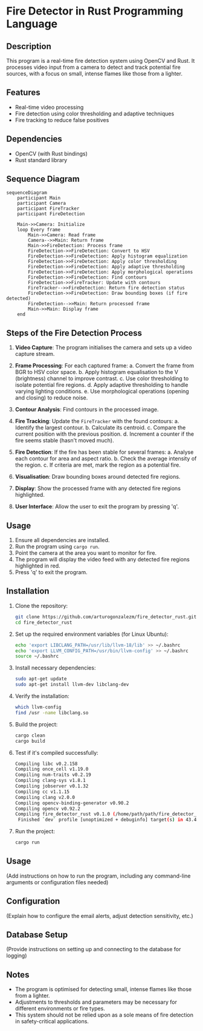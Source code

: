 # Fire Detector in Rust Programming Language

## Description

This program is a real-time fire detection system using OpenCV and Rust. It processes video input from a camera to detect and track potential fire sources, with a focus on small, intense flames like those from a lighter.

## Features

- Real-time video processing
- Fire detection using color thresholding and adaptive techniques
- Fire tracking to reduce false positives

## Dependencies

- OpenCV (with Rust bindings)
- Rust standard library

## Sequence Diagram

```mermaid
sequenceDiagram
    participant Main
    participant Camera
    participant FireTracker
    participant FireDetection

    Main->>Camera: Initialize
    loop Every frame
        Main->>Camera: Read frame
        Camera-->>Main: Return frame
        Main->>FireDetection: Process frame
        FireDetection->>FireDetection: Convert to HSV
        FireDetection->>FireDetection: Apply histogram equalization
        FireDetection->>FireDetection: Apply color thresholding
        FireDetection->>FireDetection: Apply adaptive thresholding
        FireDetection->>FireDetection: Apply morphological operations
        FireDetection->>FireDetection: Find contours
        FireDetection->>FireTracker: Update with contours
        FireTracker-->>FireDetection: Return fire detection status
        FireDetection->>FireDetection: Draw bounding boxes (if fire detected)
        FireDetection-->>Main: Return processed frame
        Main->>Main: Display frame
    end
```

## Steps of the Fire Detection Process

1. **Video Capture**: The program initialises the camera and sets up a video capture stream.

2. **Frame Processing**: For each captured frame:
   a. Convert the frame from BGR to HSV color space.
   b. Apply histogram equalisation to the V (brightness) channel to improve contrast.
   c. Use color thresholding to isolate potential fire regions.
   d. Apply adaptive thresholding to handle varying lighting conditions.
   e. Use morphological operations (opening and closing) to reduce noise.

3. **Contour Analysis**: Find contours in the processed image.

4. **Fire Tracking**: Update the `FireTracker` with the found contours:
   a. Identify the largest contour.
   b. Calculate its centroid.
   c. Compare the current position with the previous position.
   d. Increment a counter if the fire seems stable (hasn't moved much).

5. **Fire Detection**: If the fire has been stable for several frames:
   a. Analyse each contour for area and aspect ratio.
   b. Check the average intensity of the region.
   c. If criteria are met, mark the region as a potential fire.

6. **Visualisation**: Draw bounding boxes around detected fire regions.

7. **Display**: Show the processed frame with any detected fire regions highlighted.

8. **User Interface**: Allow the user to exit the program by pressing 'q'.

## Usage

1. Ensure all dependencies are installed.
2. Run the program using `cargo run`.
3. Point the camera at the area you want to monitor for fire.
4. The program will display the video feed with any detected fire regions highlighted in red.
5. Press 'q' to exit the program.

## Installation

1. Clone the repository:
   ```bash
   git clone https://github.com/arturogonzalezm/fire_detector_rust.git
   cd fire_detector_rust
   ```

2. Set up the required environment variables (for Linux Ubuntu):
   ```bash
   echo 'export LIBCLANG_PATH=/usr/lib/llvm-18/lib' >> ~/.bashrc
   echo 'export LLVM_CONFIG_PATH=/usr/bin/llvm-config' >> ~/.bashrc
   source ~/.bashrc
   ```

3. Install necessary dependencies:
   ```bash
   sudo apt-get update
   sudo apt-get install llvm-dev libclang-dev
   ```

4. Verify the installation:
   ```bash
   which llvm-config
   find /usr -name libclang.so
   ```

5. Build the project:
   ```bash
   cargo clean
   cargo build
   ```
   
6. Test if it's compiled successfully:
   ```bash
   Compiling libc v0.2.158
   Compiling once_cell v1.19.0
   Compiling num-traits v0.2.19
   Compiling clang-sys v1.8.1
   Compiling jobserver v0.1.32
   Compiling cc v1.1.15
   Compiling clang v2.0.0
   Compiling opencv-binding-generator v0.90.2
   Compiling opencv v0.92.2
   Compiling fire_detector_rust v0.1.0 (/home/path/path/fire_detector_rust)
    Finished `dev` profile [unoptimized + debuginfo] target(s) in 43.46s
    ```
   
7. Run the project:
    ```bash
    cargo run
    ```

## Usage

(Add instructions on how to run the program, including any command-line arguments or configuration files needed)

## Configuration

(Explain how to configure the email alerts, adjust detection sensitivity, etc.)

## Database Setup

(Provide instructions on setting up and connecting to the database for logging)

## Notes

- The program is optimised for detecting small, intense flames like those from a lighter.
- Adjustments to thresholds and parameters may be necessary for different environments or fire types.
- This system should not be relied upon as a sole means of fire detection in safety-critical applications.